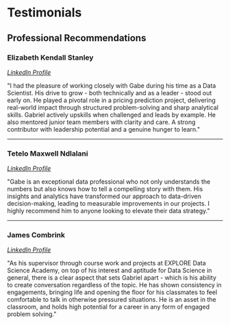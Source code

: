# Testimonials

## Professional Recommendations

### Elizabeth Kendall Stanley
*[LinkedIn Profile](https://www.linkedin.com/in/elizabeth-kendall-stanley-a5845650/overlay/about-this-profile/)*

"I had the pleasure of working closely with Gabe during his time as a Data Scientist. His drive to grow - both technically and as a leader - stood out early on. He played a pivotal role in a pricing prediction project, delivering real-world impact through structured problem-solving and sharp analytical skills. Gabriel actively upskills when challenged and leads by example. He also mentored junior team members with clarity and care. A strong contributor with leadership potential and a genuine hunger to learn."

---

### Tetelo Maxwell Ndlalani
*[LinkedIn Profile](https://www.linkedin.com/in/tetelo-maxwell-ndlalani-1084758a/overlay/about-this-profile/)*

"Gabe is an exceptional data professional who not only understands the numbers but also knows how to tell a compelling story with them. His insights and analytics have transformed our approach to data-driven decision-making, leading to measurable improvements in our projects. I highly recommend him to anyone looking to elevate their data strategy."

---

### James Combrink
*[LinkedIn Profile](https://www.linkedin.com/in/james-combrink/overlay/about-this-profile/)*

"As his supervisor through course work and projects at EXPLORE Data Science Academy, on top of his interest and aptitude for Data Science in general, there is a clear aspect that sets Gabriel apart - which is his ability to create conversation regardless of the topic. He has shown consistency in engagements, bringing life and opening the floor for his classmates to feel comfortable to talk in otherwise pressured situations. He is an asset in the classroom, and holds high potential for a career in any form of engaged problem solving."
